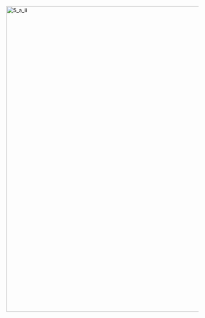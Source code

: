 <a href="https://github.com/AlmeidaAlin3/MachineLearning/blob/master/ProblemSet1/Exercise5/img/5a_ii.png"><img src="https://github.com/AlmeidaAlin3/MachineLearning/blob/master/ProblemSet1/Exercise5/img/5a_ii.png" title="5_a_ii" alt="5_a_ii" width="800"></a>
